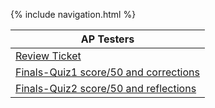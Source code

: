 {% include navigation.html %}

| AP Testers | 
| ------------- |
| [Review Ticket](https://github.com/Gennalynb123/Individual-Algorithmic-Project/issues/7) |  
| [Finals-Quiz1 score/50 and corrections](https://gennalynb123.github.io/Individual-Algorithmic-Project/quiz1) | 
| [Finals-Quiz2 score/50 and reflections](https://gennalynb123.github.io/Individual-Algorithmic-Project/quiz2) | 
